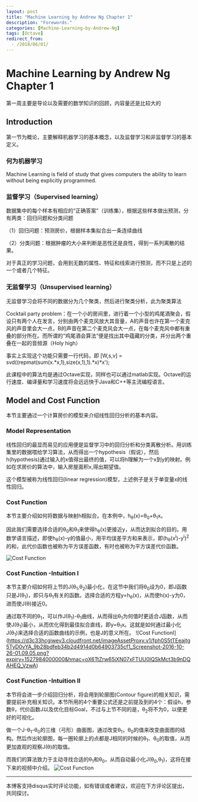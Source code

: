 ```yaml
---
layout: post
title: "Machine Learning by Andrew Ng Chapter 1"
description: "Forewords."
categories: [Machine-Learning-by-Andrew-Ng]
tags: [Octave]
redirect_from:
  - /2018/06/01/
---
```

# Machine Learning by Andrew Ng Chapter 1

  第一周主要是导论以及需要的数学知识的回顾，内容量还是比较大的
  
## Introduction

  第一节为概论，主要解释机器学习的基本概念，以及监督学习和非监督学习的基本定义。  

### 何为机器学习

  Machine Learning is field of study that gives computers the ability to learn without being explicitly programmed.

### 监督学习（Supervised learning）

  数据集中的每个样本有相应的“正确答案”（训练集），根据这些样本做出预测，分有两类：回归问题和分类问题

  （1）回归问题：预测房价，根据样本集拟合出一条连续曲线

  （2）分类问题：根据肿瘤的大小来判断是恶性还是良性，得到一系列离散的结果。

  对于真正的学习问题，会用到无数的属性、特征和线索进行预测，而不只是上述的一个或者几个特征。
  
### 无监督学习（Unsupervised learning）

  无监督学习会将不同的数据分为几个聚类，然后进行聚类分析，此为聚类算法
  
  Cocktail party problem：在一个小的房间里，进行着一个小型的鸡尾酒聚会，假设只有两个人在发言，分别由两个麦克风放大其音量，A的声音也许在第一个麦克风的声音里会大一点，B的声音在第二个麦克风会大一点，在每个麦克风中都有重叠的部分所在。而所谓的“鸡尾酒会算法”便是找出其中蕴藏的分类，并分出两个重叠在一起的音频源（Holy high）
  
  事实上实现这个功能只需要一行代码，即 [W,s,v] = svd((repmat(sum(x.\*x,1),size(x,1),1).\*x)\*x');

  此课程中的算法均是通过Octave实现，同样也可以通过matlab实现。Octave的运行速度、编译量和学习速度将会远远快于Java和C++等主流编程语言。
  
## Model and Cost Function

  本节主要通过一个计算房价的模型来介绍线性回归分析的基本内容。

### Model Representation

  线性回归的最显而易见的应用便是监督学习中的回归分析和分类离散分析。用训练集里的数据喂给学习算法，从而得出一个hypothesis（假说），然后h(hypothesis)通过输入的x值得出最终的值，可以将h理解为一个x到y的映射。例如在求房价的算法中，输入房屋面积x,得出期望值。
  
  这个模型被称为线性回归(linear regression)模型，上述例子是关于单变量x的线性回归。
  
### Cost Function

  本节主要介绍如何将数据与映射h相拟合。在本例中，h<sub>θ</sub>(x)=θ<sub>0</sub>+θ<sub>1</sub>x。
  
  因此我们需要选择合适的θ<sub>0</sub>和θ<sub>1</sub>来使得h<sub>θ</sub>(x)更接近y，从而达到拟合的目的。用数学语言描述，即使h<sub>θ</sub>(x)-y的值最小，用平均误差平方和来表示，即(h<sub>θ</sub>(x<sup>i</sup>)-y<sup>i</sup>)<sup>2</sup>的和，此代价函数也被称为平方误差函数，有时也被称为平方误差代价函数。
  
 ![Cost Function](https://d3c33hcgiwev3.cloudfront.net/imageAssetProxy.v1/R2YF5Lj3EeajLxLfjQiSjg_110c901f58043f995a35b31431935290_Screen-Shot-2016-12-02-at-5.23.31-PM.png?expiry=1527984000000&hmac=EV3ub54ksxfh10WoGmfjLodS_tim7ONyvjXx3gbomS0)

### Cost Function -Intuition I

  本节主要介绍如何将上节的J(θ<sub>1</sub>,θ<sub>2</sub>)最小化，在这节中我们将θ<sub>0</sub>设为0，即J函数只是J(θ<sub>1</sub>)，即只与θ<sub>1</sub>有关的函数。选择合适的方程y=h<sub>θ</sub>(x)，从而使h(x)-y为0，进而使J(θ)接近0。
  
  通过取不同的θ<sub>1</sub>，可以作J(θ<sub>1</sub>)-θ<sub>1</sub>曲线，从而得出θ<sub>1</sub>为何值时更适合J函数，从而使J(θ<sub>1</sub>)最小，从而优化得到最佳拟合直线，即y=θ<sub>1</sub>x。这就是如何通过最小化J(θ<sub>1</sub>)来选择合适的函数曲线的示例，也是J的意义所在。
![Cost FunctionI]
(https://d3c33hcgiwev3.cloudfront.net/imageAssetProxy.v1/fph0S5tTEeajtg5TyD0vYA_9b28bdfeb34b2d4914d0b64903735cf1_Screenshot-2016-10-26-01.09.05.png?expiry=1527984000000&hmac=oX6TtZrw65iXN07xFTUU0IQSkMct3b9nDQAHEQ_VzwA)

### Cost Function -Intuition II

  本节将会进一步介绍回归分析，将会用到轮廓图(Contour figure)的相关知识，需要提前补充相关知识。本节所用的4个重要公式还是之前提及到的4个：假设h，参数θ，代价函数J以及优化目标Goal，不过与上节不同的是，θ<sub>2</sub>将不为0，以便更好的可视化。
  
  做一个J-θ<sub>1</sub>-θ<sub>0</sub>的三维（弓形）曲面图，通过改变θ<sub>1</sub>，θ<sub>0</sub>的值来改变曲面图的结构。然后作出轮廓图，每一圈轮廓上的点都是J相同的时候的θ<sub>1</sub>、θ<sub>0</sub>的取值，从而更加直观的观察J(θ)的取值。
  
  而我们的算法致力于主动寻找合适的θ<sub>1</sub>和θ<sub>0</sub>，从而自动最小化J(θ<sub>0</sub>,θ<sub>1</sub>)，这将在接下来的视频中介绍。
![Cost Function](https://d3c33hcgiwev3.cloudfront.net/imageAssetProxy.v1/N2oKYp2wEeaVChLw2Vaaug_d4d1c5b1c90578b32a6672e3b7e4b3a4_Screenshot-2016-10-29-01.14.37.png?expiry=1527984000000&hmac=1cU2NZl35dcAJEI0fyJrngzp4vti1bjwm8z6pO-msYo)

---
本博客支持disqus实时评论功能，如有错误或者建议，欢迎在下方评论区提出，共同探讨。
